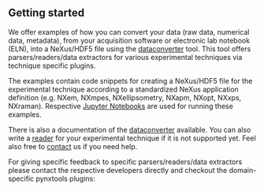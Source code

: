 ## Getting started
We offer examples of how you can convert your data (raw data, numerical data, metadata),
from your acquisition software or electronic lab notebook (ELN), into a NeXus/HDF5 file
using the [dataconverter](../pynxtools/dataconverter) tool.
This tool offers parsers/readers/data extractors for various experimental techniques via
technique specific plugins.

The examples contain code snippets for creating a NeXus/HDF5 file for the experimental technique
according to a standardized NeXus application definition (e.g. NXem, NXmpes, NXellipsometry,
NXapm, NXopt, NXxps, NXraman).
Respective [Jupyter Notebooks](https://jupyter.org/) are used for running these examples.

There is also a documentation of the [dataconverter](../pynxtools/dataconverter) available.
You can also write a [reader](../pynxtools/dataconverter/readers) for your experimental technique
if it is not supported yet. Feel also free to [contact](../README.md#questions-suggestions)
us if you need help.

For giving specific feedback to specific parsers/readers/data extractors please contact the
respective developers directly and checkout the domain-specific pynxtools plugins:

